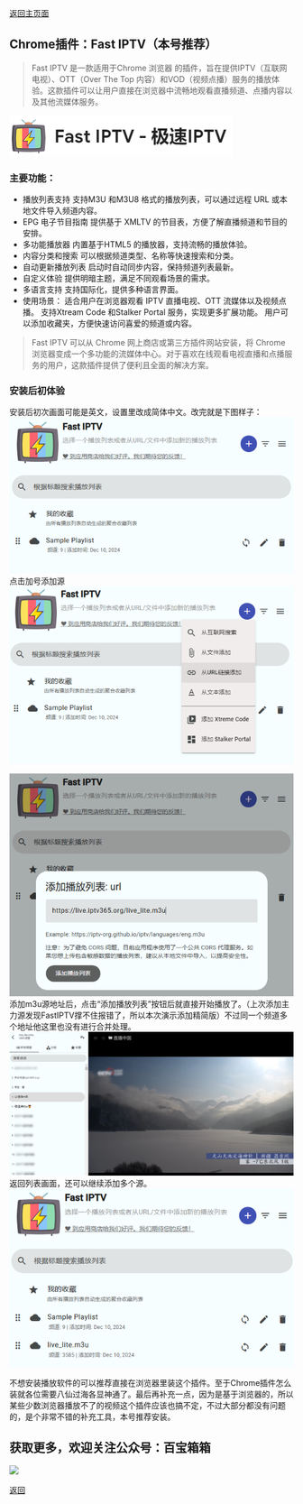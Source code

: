 [返回主页面](..)
## Chrome插件：Fast IPTV（本号推荐）

> Fast IPTV 是一款适用于Chrome 浏览器 的插件，旨在提供IPTV（互联网电视）、OTT（Over The Top 内容）和VOD（视频点播）服务的播放体验。这款插件可以让用户直接在浏览器中流畅地观看直播频道、点播内容以及其他流媒体服务。

![image](../assets/img/002_FastIPTV/FastIPTV0.png)

### 主要功能：
*   播放列表支持
支持M3U 和M3U8 格式的播放列表，可以通过远程 URL 或本地文件导入频道内容。
*   EPG 电子节目指南
提供基于 XMLTV 的节目表，方便了解直播频道和节目的安排。
*   多功能播放器
内置基于HTML5 的播放器，支持流畅的播放体验。
*   内容分类和搜索
可以根据频道类型、名称等快速搜索和分类。
*   自动更新播放列表
启动时自动同步内容，保持频道列表最新。
*   自定义体验
提供明暗主题，满足不同观看场景的需求。
*   多语言支持
支持国际化，提供多种语言界面。
*   使用场景：
适合用户在浏览器观看 IPTV 直播电视、OTT 流媒体以及视频点播。
支持Xtream Code 和Stalker Portal 服务，实现更多扩展功能。
用户可以添加收藏夹，方便快速访问喜爱的频道或内容。

> Fast IPTV 可以从 Chrome 网上商店或第三方插件网站安装，将 Chrome 浏览器变成一个多功能的流媒体中心。对于喜欢在线观看电视直播和点播服务的用户，这款插件提供了便利且全面的解决方案。

### 安装后初体验
安装后初次画面可能是英文，设置里改成简体中文。改完就是下图样子：
![image](../assets/img/002_FastIPTV/FastIPTV1.png)
点击加号添加源
![image](../assets/img/002_FastIPTV/FastIPTV2.png)

![image](../assets/img/002_FastIPTV/FastIPTV3.png)
添加m3u源地址后，点击“添加播放列表”按钮后就直接开始播放了。（上次添加主力源发现FastIPTV撑不住报错了，所以本次演示添加精简版）不过同一个频道多个地址他这里也没有进行合并处理。
![image](../assets/img/002_FastIPTV/FastIPTV4.png)
返回列表画面，还可以继续添加多个源。
![image](../assets/img/002_FastIPTV/FastIPTV5.png)

不想安装播放软件的可以推荐直接在浏览器里装这个插件。至于Chrome插件怎么装就各位需要八仙过海各显神通了。最后再补充一点，因为是基于浏览器的，所以某些少数浏览器播放不了的视频这个插件应该也搞不定，不过大部分都没有问题的，是个非常不错的补充工具，本号推荐安装。

## 获取更多，欢迎关注公众号：百宝箱箱
<img src="../assets/GongZhongHao.png" style="max-width:100%; height:auto;">

[返回](..)
